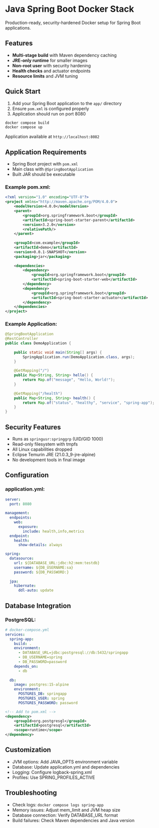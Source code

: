 # Java Spring Boot Docker Stack

Production-ready, security-hardened Docker setup for Spring Boot applications.

## Features

- **Multi-stage build** with Maven dependency caching
- **JRE-only runtime** for smaller images
- **Non-root user** with security hardening
- **Health checks** and actuator endpoints
- **Resource limits** and JVM tuning

## Quick Start

1. Add your Spring Boot application to the `app/` directory
2. Ensure `pom.xml` is configured properly
3. Application should run on port 8080

```bash
docker compose build
docker compose up
```

Application available at `http://localhost:8082`

## Application Requirements

- Spring Boot project with `pom.xml`
- Main class with `@SpringBootApplication`
- Built JAR should be executable

### Example pom.xml:
```xml
<?xml version="1.0" encoding="UTF-8"?>
<project xmlns="http://maven.apache.org/POM/4.0.0">
    <modelVersion>4.0.0</modelVersion>
    <parent>
        <groupId>org.springframework.boot</groupId>
        <artifactId>spring-boot-starter-parent</artifactId>
        <version>3.2.0</version>
        <relativePath/>
    </parent>
    
    <groupId>com.example</groupId>
    <artifactId>demo</artifactId>
    <version>0.0.1-SNAPSHOT</version>
    <packaging>jar</packaging>
    
    <dependencies>
        <dependency>
            <groupId>org.springframework.boot</groupId>
            <artifactId>spring-boot-starter-web</artifactId>
        </dependency>
        <dependency>
            <groupId>org.springframework.boot</groupId>
            <artifactId>spring-boot-starter-actuator</artifactId>
        </dependency>
    </dependencies>
</project>
```

### Example Application:
```java
@SpringBootApplication
@RestController
public class DemoApplication {
    
    public static void main(String[] args) {
        SpringApplication.run(DemoApplication.class, args);
    }
    
    @GetMapping("/")
    public Map<String, String> hello() {
        return Map.of("message", "Hello, World!");
    }
    
    @GetMapping("/health")
    public Map<String, String> health() {
        return Map.of("status", "healthy", "service", "spring-app");
    }
}
```

## Security Features

- Runs as `springusr:springgrp` (UID/GID 1000)
- Read-only filesystem with tmpfs
- All Linux capabilities dropped
- Eclipse Temurin JRE (21.0.3_9-jre-alpine)
- No development tools in final image

## Configuration

### application.yml:
```yaml
server:
  port: 8080
  
management:
  endpoints:
    web:
      exposure:
        include: health,info,metrics
  endpoint:
    health:
      show-details: always

spring:
  datasource:
    url: ${DATABASE_URL:jdbc:h2:mem:testdb}
    username: ${DB_USERNAME:sa}
    password: ${DB_PASSWORD:}
  
  jpa:
    hibernate:
      ddl-auto: update
```

## Database Integration

### PostgreSQL:
```yaml
# docker-compose.yml
services:
  spring-app:
    build: .
    environment:
      - DATABASE_URL=jdbc:postgresql://db:5432/springapp
      - DB_USERNAME=spring
      - DB_PASSWORD=password
    depends_on:
      - db
      
  db:
    image: postgres:15-alpine
    environment:
      POSTGRES_DB: springapp
      POSTGRES_USER: spring
      POSTGRES_PASSWORD: password
```

```xml
<!-- Add to pom.xml -->
<dependency>
    <groupId>org.postgresql</groupId>
    <artifactId>postgresql</artifactId>
    <scope>runtime</scope>
</dependency>
```

## Customization

- JVM options: Add JAVA_OPTS environment variable
- Database: Update application.yml and dependencies
- Logging: Configure logback-spring.xml
- Profiles: Use SPRING_PROFILES_ACTIVE

## Troubleshooting

- Check logs: `docker compose logs spring-app`
- Memory issues: Adjust mem_limit and JVM heap size
- Database connection: Verify DATABASE_URL format
- Build failures: Check Maven dependencies and Java version 